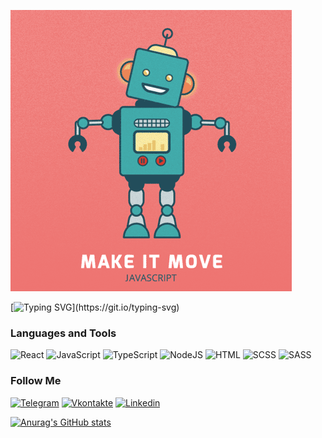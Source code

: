 ![Header](https://github.com/IlyaGoncharovY/IlyaGoncharovY/blob/main/assets/javascript.gif)

[![Typing SVG](https://readme-typing-svg.herokuapp.com/?lines=Hi!!+welcome+to+goncharovIlya+gitHub+profile!)](https://git.io/typing-svg)
### Languages and Tools
![React](https://img.shields.io/badge/-React-090909?style=for-the-badge&logo=React)
![JavaScript](https://img.shields.io/badge/-JavaSCript-090909?style=for-the-badge&logo=JavaScript)
![TypeScript](https://img.shields.io/badge/-TypeScript-090909?style=for-the-badge&logo=TypeScript)
![NodeJS](https://img.shields.io/badge/-NodeJS-090909?style=for-the-badge&logo=nodedotjs)
![HTML](https://img.shields.io/badge/-HTML-090909?style=for-the-badge&logo=html5)
![SCSS](https://img.shields.io/badge/-SCSS-090909?style=for-the-badge&logo=cssmodules)
![SASS](https://img.shields.io/badge/-sass-090909?style=for-the-badge&logo=sass)

### Follow Me
[![Telegram](https://img.shields.io/badge/-Telegram-090909?style=for-the-badge&logo=telegram)](https://t.me/ilyaGoncharov93)
[![Vkontakte](https://img.shields.io/badge/-Vkontakte-090909?style=for-the-badge&logo=VK)](https://vk.com/id11490406)
[![Linkedin](https://img.shields.io/badge/-Linkedin-090909?style=for-the-badge&logo=linkedin)](https://www.linkedin.com/in/илья-гончаров-345424241/)

[![Anurag's GitHub stats](https://github-readme-stats.vercel.app/api?username=IlyaGoncharovY&show_icons=true)](https://github.com/IlyaGoncharovY/github-readme-stats)